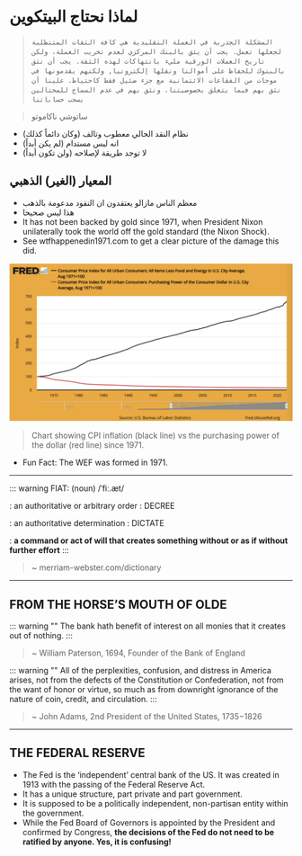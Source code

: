 # لماذا نحتاج البيتكوين

> `المشكلة الجذرية في العملة التقليدية هي كافة الثقات المتتطلبة لجعلها تعمل. يجب أن يثق بالبنك المركزي لعدم تخريب العملة، ولكن تاريخ العملات الورقية مليء بانتهاكات لهذه الثقة. يجب أن نثق بالبنوك للحفاظ على أموالنا ونقلها إلكترونيا, ولكنهم يقدمونها في موجات من الفقاعات الائتمانية مع جزء ضئيل فقط كاحتياط. علينا أن نثق بهم فيما يتعلق بخصوصيتنا، ونثق بهم في عدم السماح للمحتالين بسحب حساباتنا`

> ساتوشي ناكاموتو



* نظام النقد الحالي معطوب وتالف (وكان دائماً كذلك)
* انه ليس مستدام (لم يكن أبداً)
* لا توجد طريقة لإصلاحه (ولن تكون أبداً)


## المعيار (الغير) الذهبي

* معظم الناس مازالو يعتقدون ان النقود مدعومة بالذهب
* هذا ليس صحيحا
* It has not been backed by gold since 1971, when President Nixon unilaterally took the world off the gold standard (the
  Nixon Shock).
* See wtfhappenedin1971.com to get a clear picture of the damage this did.

![Chart showing CPI inflation](figure-001.png)
> Chart showing CPI inflation (black line) vs the purchasing power of the dollar (red line) since 1971.

- Fun Fact: The WEF was formed in 1971.

---

::: warning FIAT: (noun) /ˈfiː.æt/

: an authoritative or arbitrary order : DECREE

: an authoritative determination : DICTATE

: **a command or act of will that creates something without
or as if without further effort**
:::

> ~ merriam-webster.com/dictionary

---

## FROM THE HORSE’S MOUTH OF OLDE

::: warning ""
The bank hath benefit of interest on all monies
that it creates out of nothing.
:::
> ~ William Paterson, 1694, Founder of the Bank of England

::: warning ""
All of the perplexities, confusion, and distress in America arises, not
from the defects of the Constitution or Confederation, not from the
want of honor or virtue,
so much as from downright ignorance of
the nature of coin, credit, and circulation.
:::
> ~ John Adams, 2nd President of the United States, 1735−1826

---

## THE FEDERAL RESERVE

* The Fed is the ‘independent’ central bank of the US. It was created in 1913 with the passing of the Federal Reserve
  Act.
* It has a unique structure, part private and part government.
* It is supposed to be a politically independent, non-partisan entity within the government.
* While the Fed Board of Governors is appointed by the President and confirmed by Congress, **the decisions
  of the Fed do not need to be ratified by anyone. Yes, it is confusing!**
